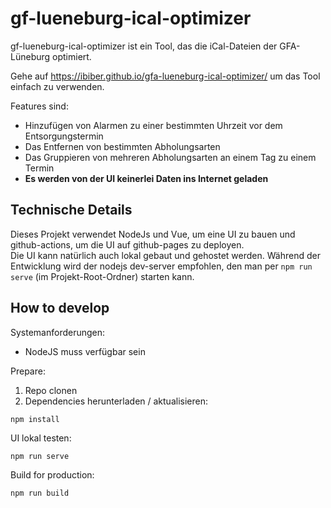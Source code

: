 # gf-lueneburg-ical-optimizer
gf-lueneburg-ical-optimizer ist ein Tool, das die iCal-Dateien der GFA-Lüneburg optimiert.

Gehe auf https://ibiber.github.io/gfa-lueneburg-ical-optimizer/ um das Tool einfach zu verwenden.

Features sind:
* Hinzufügen von Alarmen zu einer bestimmten Uhrzeit vor dem Entsorgungstermin
* Das Entfernen von bestimmten Abholungsarten
* Das Gruppieren von mehreren Abholungsarten an einem Tag zu einem Termin
* **Es werden von der UI keinerlei Daten ins Internet geladen**

## Technische Details
Dieses Projekt verwendet NodeJs und Vue, um eine UI zu bauen und github-actions, um die UI auf github-pages zu deployen.  
Die UI kann natürlich auch lokal gebaut und gehostet werden. Während der Entwicklung wird der nodejs dev-server empfohlen, den man per `npm run serve` (im Projekt-Root-Ordner) starten kann.

## How to develop
Systemanforderungen:
* NodeJS muss verfügbar sein

Prepare:
1. Repo clonen
2. Dependencies herunterladen / aktualisieren:
```
npm install
```

UI lokal testen:
```
npm run serve
```

Build for production:
```
npm run build
```
